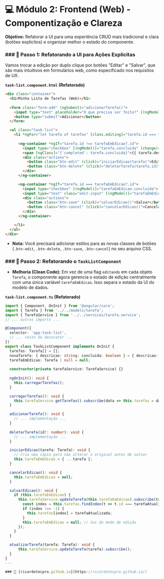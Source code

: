 # 💻 Módulo 2: Frontend (Web) - Componentização e Clareza

**Objetivo:** Refatorar a UI para uma experiência CRUD mais tradicional e clara (botões explícitos) e organizar melhor o estado do componente.

### ### 🎨 Passo 1: Refatorando a UI para Ações Explícitas

Vamos trocar a edição por duplo clique por botões "Editar" e "Salvar", que são mais intuitivos em formulários web, como especificado nos requisitos de UX.

**`task-list.component.html` (Refatorado)**
```html
<div class="container">
  <h1>Minha Lista de Tarefas (Web)</h1>
  
  <form class="form-add" (ngSubmit)="adicionarTarefa()">
    <input type="text" placeholder="O que precisa ser feito?" [(ngModel)]="novaTarefa.descricao" name="descricao" required>
    <button type="submit">Adicionar</button>
  </form>

  <ul class="task-list">
    <li *ngFor="let tarefa of tarefas" [class.editing]="tarefa.id === tarefaEmEdicao?.id">
      
      <ng-container *ngIf="tarefa.id !== tarefaEmEdicao?.id">
        <input type="checkbox" [(ngModel)]="tarefa.concluida" (change)="atualizarTarefa(tarefa)">
        <span [ngClass]="{'completed': tarefa.concluida}">{{ tarefa.descricao }}</span>
        <div class="actions">
          <button class="btn-edit" (click)="iniciarEdicao(tarefa)">Editar</button>
          <button class="btn-delete" (click)="deletarTarefa(tarefa.id)">Deletar</button>
        </div>
      </ng-container>

      <ng-container *ngIf="tarefa.id === tarefaEmEdicao?.id">
        <input type="checkbox" [(ngModel)]="tarefaEmEdicao.concluida">
        <input type="text" class="edit-input" [(ngModel)]="tarefaEmEdicao.descricao">
        <div class="actions">
          <button class="btn-save" (click)="salvarEdicao()">Salvar</button>
          <button class="btn-cancel" (click)="cancelarEdicao()">Cancelar</button>
        </div>
      </ng-container>

    </li>
  </ul>
</div>
```
* **Nota:** Você precisará adicionar estilos para as novas classes de botões (`.btn-edit`, `.btn-delete`, `.btn-save`, `.btn-cancel`) no seu arquivo CSS.

### ### 🧩 Passo 2: Refatorando o `TaskListComponent`

* **Melhoria (Clean Code):** Em vez de uma flag `editando` em cada objeto `Tarefa`, o componente agora gerencia o estado de edição centralmente com uma única variável `tarefaEmEdicao`. Isso separa o estado da UI do modelo de dados.

**`task-list.component.ts` (Refatorado)**
```typescript
import { Component, OnInit } from '@angular/core';
import { Tarefa } from '../../models/tarefa';
import { TarefaService } from '../../services/tarefa.service';
// ... outros imports ...

@Component({
  selector: 'app-task-list',
  // ... resto do decorator ...
})
export class TaskListComponent implements OnInit {
  tarefas: Tarefa[] = [];
  novaTarefa: { descricao: string; concluida: boolean } = { descricao: '', concluida: false };
  tarefaEmEdicao: Tarefa | null = null;
  
  constructor(private tarefaService: TarefaService) {}
  
  ngOnInit(): void {
    this.carregarTarefas();
  }

  carregarTarefas(): void {
    this.tarefaService.getTarefas().subscribe(data => this.tarefas = data);
  }

  adicionarTarefa(): void {
    // ... implementação ...
  }
  
  deletarTarefa(id?: number): void {
    // ... implementação ...
  }

  iniciarEdicao(tarefa: Tarefa): void {
    // Cria uma cópia para não alterar o original antes de salvar
    this.tarefaEmEdicao = { ...tarefa };
  }

  cancelarEdicao(): void {
    this.tarefaEmEdicao = null;
  }

  salvarEdicao(): void {
    if (this.tarefaEmEdicao) {
      this.tarefaService.updateTarefa(this.tarefaEmEdicao).subscribe(tarefaAtualizada => {
        const index = this.tarefas.findIndex(t => t.id === tarefaAtualizada.id);
        if (index !== -1) {
          this.tarefas[index] = tarefaAtualizada;
        }
        this.tarefaEmEdicao = null; // Sai do modo de edição
      });
    }
  }

  atualizarTarefa(tarefa: Tarefa): void {
      this.tarefaService.updateTarefa(tarefa).subscribe();
  }
}
---

### 🚀 [ricardotecpro.github.io](https://ricardotecpro.github.io/)


```